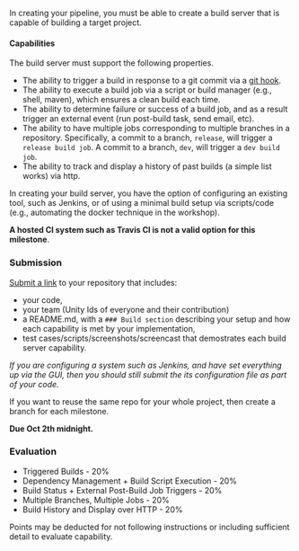 In creating your pipeline, you must be able to create a build server that is capable of building a target project.

#### Capabilities 

The build server must support the following properties.

* The ability to trigger a build in response to a git commit via a [git hook](http://git-scm.com/book/en/v2/Customizing-Git-Git-Hooks).
* The ability to execute a build job via a script or build manager (e.g., shell, maven), which ensures a clean build each time.
* The ability to determine failure or success of a build job, and as a result trigger an external event (run post-build task, send email, etc).
* The ability to have multiple jobs corresponding to multiple branches in a repository. Specifically, a commit to a branch, `release`, will trigger a `release build job`. A commit to a branch, `dev`, will trigger a `dev build job`.
* The ability to track and display a history of past builds (a simple list works) via http.

In creating your build server, you have the option of configuring an existing tool, such as Jenkins, or of using a minimal build setup via scripts/code (e.g., automating the docker technique in the workshop).

**A hosted CI system such as Travis CI is not a valid option for this milestone**.

### Submission

[Submit a link](https://docs.google.com/a/ncsu.edu/forms/d/1ManxbOjij_yjzxdMMqLGxH1L1Oxn8y4ST-4jTXc0NEI/viewform) to your repository that includes:

* your code,
* your team (Unity Ids of everyone and their contribution)
* a README.md, with a `### Build section` describing your setup and how each capability is met by your implementation,
* test cases/scripts/screenshots/screencast that demostrates each build server capability.

*If you are configuring a system such as Jenkins, and have set everything up via the GUI, then you should still submit the its configuration file as part of your code.*

If you want to reuse the same repo for your whole project, then create a branch for each milestone.

**Due Oct 2th midnight.**

### Evaluation

* Triggered Builds - 20%
* Dependency Management + Build Script Execution - 20%
* Build Status + External Post-Build Job Triggers - 20%
* Multiple Branches, Multiple Jobs - 20%
* Build History and Display over HTTP - 20%

Points may be deducted for not following instructions or including sufficient detail to evaluate capability.
